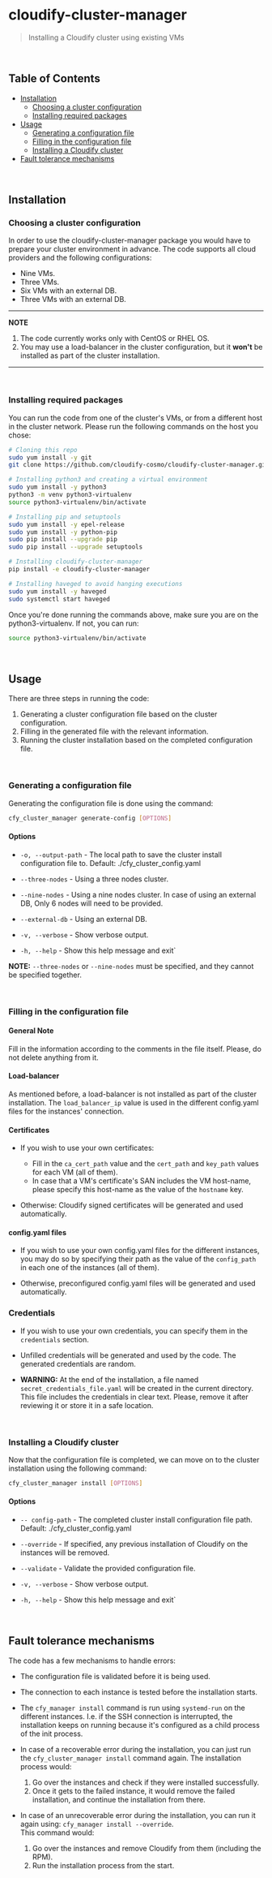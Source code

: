 # cloudify-cluster-manager
> Installing a Cloudify cluster using existing VMs

&nbsp;
## Table of Contents
* [Installation](#installation)
    * [Choosing a cluster configuration](#choosing-a-cluster-configuration)
    * [Installing required packages](#installing-required-packages)
* [Usage](#usage)
    * [Generating a configuration file](#generating-a-configuration-file)
    * [Filling in the configuration file](#filling-in-the-configuration-file)
    * [Installing a Cloudify cluster](#installing-a-cloudify-cluster)
* [Fault tolerance mechanisms](#fault-tolerance-mechanisms)

&nbsp;
## Installation 

### Choosing a cluster configuration
In order to use the cloudify-cluster-manager package you would have to prepare your cluster 
environment in advance. The code supports all cloud providers and the following configurations:
* Nine VMs. 
* Three VMs. 
* Six VMs with an external DB. 
* Three VMs with an external DB.

---
**NOTE**
1. The code currently works only with CentOS or RHEL OS.
2. You may use a load-balancer in the cluster configuration, but it **won't** be installed 
as part of the cluster installation.
---

&nbsp;
### Installing required packages
You can run the code from one of the cluster's VMs, or from a different host in the 
cluster network. Please run the following commands on the host you chose:

```bash
# Cloning this repo
sudo yum install -y git
git clone https://github.com/cloudify-cosmo/cloudify-cluster-manager.git

# Installing python3 and creating a virtual environment
sudo yum install -y python3
python3 -m venv python3-virtualenv
source python3-virtualenv/bin/activate

# Installing pip and setuptools
sudo yum install -y epel-release
sudo yum install -y python-pip
sudo pip install --upgrade pip
sudo pip install --upgrade setuptools

# Installing cloudify-cluster-manager
pip install -e cloudify-cluster-manager

# Installing haveged to avoid hanging executions
sudo yum install -y haveged 
sudo systemctl start haveged
```

Once you're done running the commands above, make sure you are on the python3-virtualenv. 
If not, you can run:
 
```bash
source python3-virtualenv/bin/activate
```

&nbsp;
## Usage
There are three steps in running the code:
1. Generating a cluster configuration file based on the cluster configuration.
2. Filling in the generated file with the relevant information. 
3. Running the cluster installation based on the completed configuration file.

&nbsp;
### Generating a configuration file
Generating the configuration file is done using the command:

```bash
cfy_cluster_manager generate-config [OPTIONS]
```

#### Options
* `-o, --output-path` - The local path to save the cluster install configuration file to. 
                        Default: ./cfy_cluster_config.yaml
                        
* `--three-nodes` - Using a three nodes cluster.

* `--nine-nodes` - Using a nine nodes cluster. In case of using an 
                   external DB, Only 6 nodes will need to be provided.
                   
* `--external-db` - Using an external DB.

* `-v, --verbose` - Show verbose output.

* `-h, --help` - Show this help message and exit`

**NOTE:** `--three-nodes` or `--nine-nodes` must be specified, and they cannot be specified together.

&nbsp;
### Filling in the configuration file 

#### General Note
Fill in the information according to the comments in the file itself. Please, do not
delete anything from it.

#### Load-balancer 
As mentioned before, a load-balancer is not installed as part of the cluster installation. 
The `load_balancer_ip` value is used in the different config.yaml files for the instances' connection.

#### Certificates 
* If you wish to use your own certificates: 
    * Fill in the `ca_cert_path` value and the `cert_path` and `key_path` values for each VM (all of them). 
    * In case that a VM's certificate's SAN includes the VM host-name, please specify this host-name as the value 
      of the `hostname` key.
      
* Otherwise: Cloudify signed certificates will be generated and used automatically.

#### config.yaml files 
* If you wish to use your own config.yaml files for the different instances, you may 
do so by specifying their path as the value of the `config_path` in each one of the instances (all of them).

* Otherwise, preconfigured config.yaml files will be generated and used automatically. 
    
### Credentials
* If you wish to use your own credentials, you can specify them in the `credentials` section.

* Unfilled credentials will be generated and used by the code. The generated credentials 
are random. 

* **WARNING:** At the end of the installation, a file named `secret_credentials_file.yaml` will be created in the current directory.
This file includes the credentials in clear text. Please, remove it after reviewing it or store it in a safe location.   

&nbsp;
### Installing a Cloudify cluster
Now that the configuration file is completed, we can move on to the cluster installation using the 
following command: 

```bash
cfy_cluster_manager install [OPTIONS]
```

#### Options
* `-- config-path` - The completed cluster install configuration file path. 
                     Default: ./cfy_cluster_config.yaml

* `--override` - If specified, any previous installation of Cloudify on 
                 the instances will be removed.

* `--validate` - Validate the provided configuration file.

* `-v, --verbose` - Show verbose output.

* `-h, --help` - Show this help message and exit`

&nbsp;
## Fault tolerance mechanisms
The code has a few mechanisms to handle errors:
* The configuration file is validated before it is being used.
 
* The connection to each instance is tested before the installation starts.

* The `cfy_manager install` command is run using `systemd-run` on the different instances. I.e. if the SSH connection
is interrupted, the installation keeps on running because it's configured as a child process of the init process.

* In case of a recoverable error during the installation, you can just run the `cfy_cluster_manager install` command again.
The installation process would:
    1. Go over the instances and check if they were installed successfully. 
    2. Once it gets to the failed instance, it would remove the failed installation, and continue the installation from there.

* In case of an unrecoverable error during the installation, you can run it again using: `cfy_manager install --override`.  
This command would: 
    1. Go over the instances and remove Cloudify from them (including the RPM). 
    2. Run the installation process from the start.
